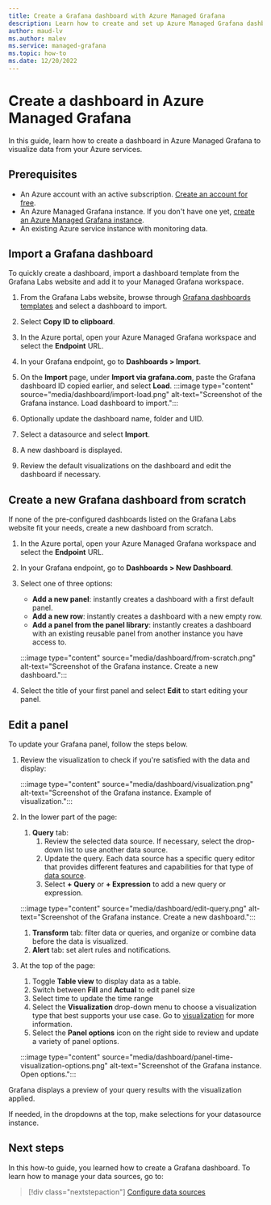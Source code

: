 ```yaml
---
title: Create a Grafana dashboard with Azure Managed Grafana
description: Learn how to create and set up Azure Managed Grafana dashboards.
author: maud-lv
ms.author: malev
ms.service: managed-grafana
ms.topic: how-to 
ms.date: 12/20/2022
---
```


# Create a dashboard in Azure Managed Grafana

In this guide, learn how to create a dashboard in Azure Managed Grafana to visualize data from your Azure services.

## Prerequisites

- An Azure account with an active subscription. [Create an account for free](https://azure.microsoft.com/free).
- An Azure Managed Grafana instance. If you don't have one yet, [create an Azure Managed Grafana instance](./quickstart-managed-grafana-portal.md).
- An existing Azure service instance with monitoring data.

## Import a Grafana dashboard

To quickly create a dashboard, import a dashboard template from the Grafana Labs website and add it to your Managed Grafana workspace.

1. From the Grafana Labs website, browse through [Grafana dashboards templates](https://grafana.com/grafana/dashboards/?category=azure) and select a dashboard to import.
1. Select **Copy ID to clipboard**.
1. In the Azure portal, open your Azure Managed Grafana workspace and select the **Endpoint** URL.
1. In your Grafana endpoint, go to **Dashboards > Import**.
1. On the **Import** page, under **Import via grafana.com**, paste the Grafana dashboard ID copied earlier, and select **Load**.
   :::image type="content" source="media/dashboard/import-load.png" alt-text="Screenshot of the Grafana instance. Load dashboard to import.":::

1. Optionally update the dashboard name, folder and UID.
1. Select a datasource and select **Import**.
1. A new dashboard is displayed.
1. Review the default visualizations on the dashboard and edit the dashboard if necessary.

## Create a new Grafana dashboard from scratch

If none of the pre-configured dashboards listed on the Grafana Labs website fit your needs, create a new dashboard from scratch.

1. In the Azure portal, open your Azure Managed Grafana workspace and select the **Endpoint** URL.
1. In your Grafana endpoint, go to **Dashboards > New Dashboard**.
1. Select one of three options:
   - **Add a new panel**: instantly creates a dashboard with a first default panel.
   - **Add a new row**: instantly creates a dashboard with a new empty row.
   - **Add a panel from the panel library**: instantly creates a dashboard with an existing reusable panel from another instance you have access to.

   :::image type="content" source="media/dashboard/from-scratch.png" alt-text="Screenshot of the Grafana instance. Create a new dashboard.":::

1. Select the title of your first panel and select **Edit** to start editing your panel.

## Edit a panel

To update your Grafana panel, follow the steps below.
1. Review the visualization to check if you're satisfied with the data and display:

     :::image type="content" source="media/dashboard/visualization.png" alt-text="Screenshot of the Grafana instance. Example of visualization.":::

1. In the lower part of the page:
   1. **Query** tab:
      1. Review the selected data source. If necessary, select the drop-down list to use another data source.
      1. Update the query. Each data source has a specific query editor that provides different features and capabilities for that type of [data source](https://grafana.com/docs/grafana/v9.1/datasources/#querying).
      1. Select **+ Query** or **+ Expression** to add a new query or expression.

    :::image type="content" source="media/dashboard/edit-query.png" alt-text="Screenshot of the Grafana instance. Create a new dashboard.":::

   1. **Transform** tab:  filter data or queries, and organize or combine data before the data is visualized.
   1. **Alert** tab: set alert rules and notifications.

1. At the top of the page:
   1. Toggle **Table view** to display data as a table.
   1. Switch between **Fill** and **Actual** to edit panel size
   1. Select time to update the time range
   1. Select the **Visualization** drop-down menu to choose a visualization type that best supports your use case. Go to [visualization](https://grafana.com/docs/grafana/latest/panels-visualizations/visualizations/) for more information.
   1. Select the **Panel options** icon on the right side to review and update a variety of panel options.

    :::image type="content" source="media/dashboard/panel-time-visualization-options.png" alt-text="Screenshot of the Grafana instance. Open options.":::

Grafana displays a preview of your query results with the visualization applied.

If needed, in the dropdowns at the top, make selections for your datasource instance.

## Next steps

In this how-to guide, you learned how to create a Grafana dashboard. To learn how to manage your data sources, go to:

> [!div class="nextstepaction"]
> [Configure data sources](how-to-data-source-plugins-managed-identity.md)

